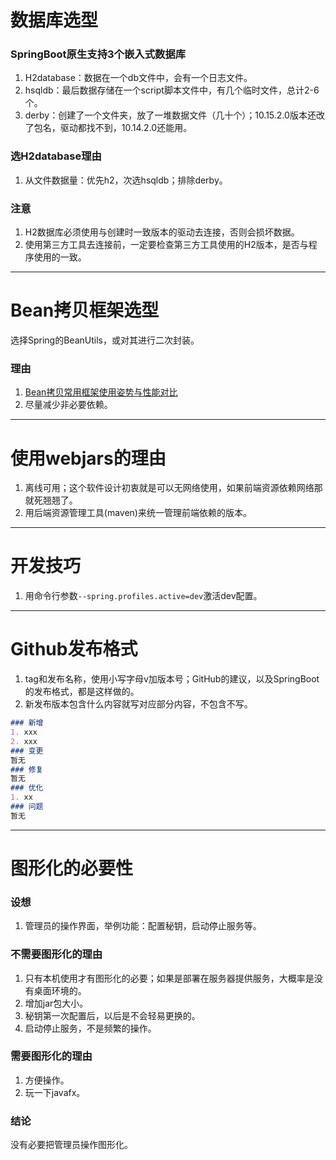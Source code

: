 # 数据库选型

### SpringBoot原生支持3个嵌入式数据库
1. H2database：数据在一个db文件中，会有一个日志文件。
2. hsqldb：最后数据存储在一个script脚本文件中，有几个临时文件，总计2-6个。
3. derby：创建了一个文件夹，放了一堆数据文件（几十个）；10.15.2.0版本还改了包名，驱动都找不到，10.14.2.0还能用。

### 选H2database理由
1. 从文件数据量：优先h2，次选hsqldb；排除derby。

### 注意
1. H2数据库必须使用与创建时一致版本的驱动去连接，否则会损坏数据。
2. 使用第三方工具去连接前，一定要检查第三方工具使用的H2版本，是否与程序使用的一致。
___

# Bean拷贝框架选型
选择Spring的BeanUtils，或对其进行二次封装。
### 理由
1. [Bean拷贝常用框架使用姿势与性能对比](https://www.bilibili.com/read/cv10986822)
2. 尽量减少非必要依赖。
___

# 使用webjars的理由
1. 离线可用；这个软件设计初衷就是可以无网络使用，如果前端资源依赖网络那就死翘翘了。
2. 用后端资源管理工具(maven)来统一管理前端依赖的版本。
___

# 开发技巧
1. 用命令行参数`--spring.profiles.active=dev`激活dev配置。
___

# Github发布格式
1. tag和发布名称，使用小写字母v加版本号；GitHub的建议，以及SpringBoot的发布格式，都是这样做的。
2. 新发布版本包含什么内容就写对应部分内容，不包含不写。
```markdown
### 新增
1. xxx
2. xxx
### 变更
暂无
### 修复
暂无
### 优化
1. xx
### 问题
暂无
```
___

# 图形化的必要性

### 设想
1. 管理员的操作界面，举例功能：配置秘钥，启动停止服务等。

### 不需要图形化的理由
1. 只有本机使用才有图形化的必要；如果是部署在服务器提供服务，大概率是没有桌面环境的。
2. 增加jar包大小。
3. 秘钥第一次配置后，以后是不会轻易更换的。
4. 启动停止服务，不是频繁的操作。

### 需要图形化的理由
1. 方便操作。
2. 玩一下javafx。

### 结论
没有必要把管理员操作图形化。